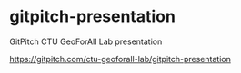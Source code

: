 # gitpitch-presentation
GitPitch CTU GeoForAll Lab presentation

https://gitpitch.com/ctu-geoforall-lab/gitpitch-presentation
